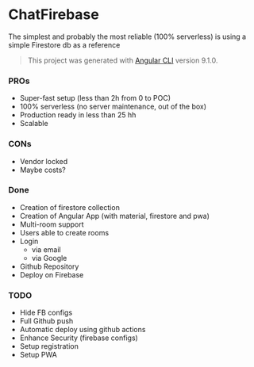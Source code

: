 # ChatFirebase
The simplest and probably the most reliable (100% serverless) is using a simple Firestore db as a reference

> This project was generated with [Angular CLI](https://github.com/angular/angular-cli) version 9.1.0.

### PROs
- Super-fast setup (less than 2h from 0 to POC)
- 100% serverless (no server maintenance, out of the box)
- Production ready in less than 25 hh
- Scalable

### CONs
- Vendor locked
- Maybe costs?

### Done
- Creation of firestore collection
- Creation of Angular App (with material, firestore and pwa)
- Multi-room support
- Users able to create rooms
- Login
  - via email
  - via Google
- Github Repository
- Deploy on Firebase

### TODO
- Hide FB configs
- Full Github push
- Automatic deploy using github actions
- Enhance Security (firebase configs)
- Setup registration
- Setup PWA 
